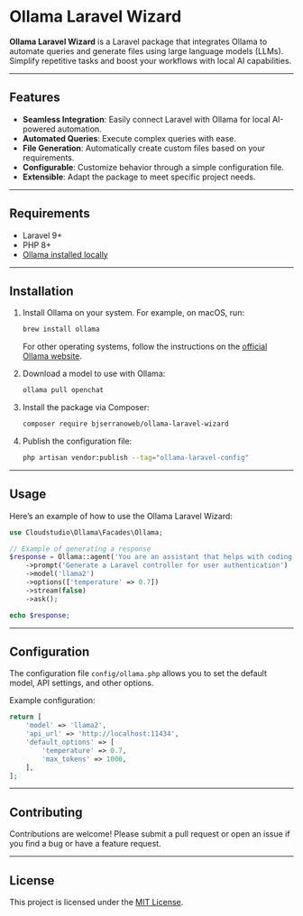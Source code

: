
# Ollama Laravel Wizard

**Ollama Laravel Wizard** is a Laravel package that integrates Ollama to automate queries and generate files using large language models (LLMs). Simplify repetitive tasks and boost your workflows with local AI capabilities.

---

## Features
- **Seamless Integration**: Easily connect Laravel with Ollama for local AI-powered automation.
- **Automated Queries**: Execute complex queries with ease.
- **File Generation**: Automatically create custom files based on your requirements.
- **Configurable**: Customize behavior through a simple configuration file.
- **Extensible**: Adapt the package to meet specific project needs.

---

## Requirements
- Laravel 9+
- PHP 8+
- [Ollama installed locally](https://ollama.com/)

---

## Installation
1. Install Ollama on your system. For example, on macOS, run:
   ```bash
   brew install ollama
   ```
   For other operating systems, follow the instructions on the [official Ollama website](https://ollama.com/).

2. Download a model to use with Ollama:
   ```bash
   ollama pull openchat
   ```

3. Install the package via Composer:
   ```bash
   composer require bjserranoweb/ollama-laravel-wizard
   ```

4. Publish the configuration file:
   ```bash
   php artisan vendor:publish --tag="ollama-laravel-config"
   ```

---

## Usage
Here’s an example of how to use the Ollama Laravel Wizard:

```php
use Cloudstudio\Ollama\Facades\Ollama;

// Example of generating a response
$response = Ollama::agent('You are an assistant that helps with coding tasks...')
    ->prompt('Generate a Laravel controller for user authentication')
    ->model('llama2')
    ->options(['temperature' => 0.7])
    ->stream(false)
    ->ask();

echo $response;
```

---

## Configuration
The configuration file `config/ollama.php` allows you to set the default model, API settings, and other options.  

Example configuration:
```php
return [
    'model' => 'llama2',
    'api_url' => 'http://localhost:11434',
    'default_options' => [
        'temperature' => 0.7,
        'max_tokens' => 1000,
    ],
];
```

---

## Contributing
Contributions are welcome! Please submit a pull request or open an issue if you find a bug or have a feature request.

---

## License
This project is licensed under the [MIT License](LICENSE).

